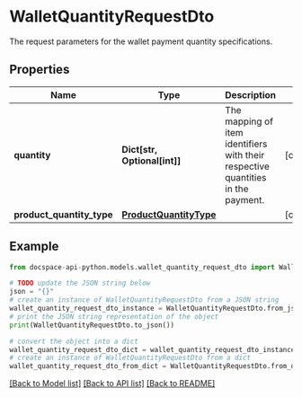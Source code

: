# WalletQuantityRequestDto
The request parameters for the wallet payment quantity specifications.

## Properties

Name | Type | Description | Notes
------------ | ------------- | ------------- | -------------
**quantity** | **Dict[str, Optional[int]]** | The mapping of item identifiers with their respective quantities in the payment. | [optional] 
**product_quantity_type** | [**ProductQuantityType**](ProductQuantityType.md) |  | [optional] 

## Example

```python
from docspace-api-python.models.wallet_quantity_request_dto import WalletQuantityRequestDto

# TODO update the JSON string below
json = "{}"
# create an instance of WalletQuantityRequestDto from a JSON string
wallet_quantity_request_dto_instance = WalletQuantityRequestDto.from_json(json)
# print the JSON string representation of the object
print(WalletQuantityRequestDto.to_json())

# convert the object into a dict
wallet_quantity_request_dto_dict = wallet_quantity_request_dto_instance.to_dict()
# create an instance of WalletQuantityRequestDto from a dict
wallet_quantity_request_dto_from_dict = WalletQuantityRequestDto.from_dict(wallet_quantity_request_dto_dict)
```
[[Back to Model list]](../README.md#documentation-for-models) [[Back to API list]](../README.md#documentation-for-api-endpoints) [[Back to README]](../README.md)


